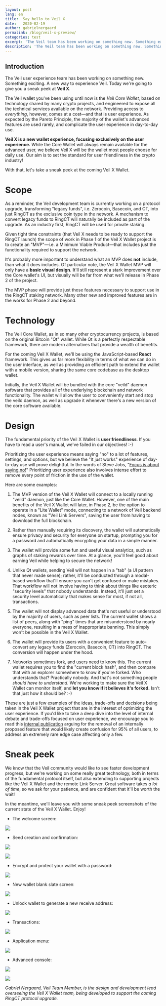 ```yaml
---
layout: post
lang: en
title:  Say hello to Veil X
date:   2020-02-19
author: gabrielnergaard
permalink: /blog/veil-x-preview/
categories: test
excerpt: 'The Veil team has been working on something new. Something exciting. A new way to experience Veil. Say hello to Veil X.'
description: 'The Veil team has been working on something new. Something exciting. A new way to experience Veil. Say hello to Veil X.'
---
```

## Introduction

The Veil user experience team has been working on something new. Something exciting. A new way to experience Veil. Today we're going to give you a sneak peek at **Veil X**.

The Veil wallet you've been using until now is the *Veil Core Wallet*, based on technology shared by many crypto projects, and engineered to expose all the technical services available on the network. Providing access to *everything*, however, comes at a cost—and that is user experience. As expected by the Pareto Principle, the majority of the wallet's advanced features are used rarely, and complicate the user experience in day-to-day use.

**Veil X is a new wallet experience, focusing exclusively on the user experience.** While the Core Wallet will always remain available for the advanced user, we believe Veil X will be the wallet most people choose for daily use. Our aim is to set the standard for user friendliness in the crypto industry!

With that, let's take a sneak peek at the coming Veil X Wallet.

# Scope

As a reminder, the Veil development team is currently working on a protocol upgrade, transforming "legacy funds", i.e. Zerocoin, Basecoin, and CT, into just RingCT as the exclusive coin type in the network. A mechanism to convert legacy funds to RingCT will naturally be included as part of the upgrade. As an industry first, RingCT will be used for private staking.

Given tight time constraints (that Veil X needs to be ready to support the RingCT launch) the scope of work in Phase 1 of the Veil X Wallet project is to create an "MVP"—i.e. a Minimum Viable Product—that includes just the functionality required to support the network.

It's probably more important to understand what an MVP does **not** include, than what it does includes. Of particular note, the Veil X Wallet MVP will only have a **basic visual design.** It'll still represent a stark improvement over the Core wallet's UI, but visually will be far from what we'll release in Phase 2 of the project.

The MVP phase will provide just those features necessary to support use in the RingCT staking network. Many other new and improved features are in the works for Phase 2 and beyond.

# Technology 

The Veil Core Wallet, as in so many other cryptocurrency projects, is based on the original Bitcoin "Qt" wallet. While Qt is a perfectly respectable framework, there are modern alternatives that provide a wealth of benefits. 

For the coming Veil X Wallet, we'll be using the JavaScript-based **React** framework. This gives us far more flexibility in terms of what we can do in the user interface, as well as providing an efficient path to extend the wallet with a mobile version, sharing the same core codebase as the desktop wallet.

Initially, the Veil X Wallet will be bundled with the core "veild" daemon software that provides all of the underlying blockchain and network functionality. The wallet will allow the user to conveniently start and stop the veild daemon, as well as upgrade it whenever there's a new version of the core software available.

# Design

The fundamental priority of the Veil X Wallet is **user friendliness**. If you have to read a user's manual, we've failed in our objectives! :-) 

Prioritizing the user experience means saying "no" to a lot of features, settings, and options, but we believe the "It just works" experience of day-to-day use will prove delightful. In the words of Steve Jobs, "[Focus is about saying no!][2]" Prioritizing user experience also involves intense effort to remove every point of friction in the use of the wallet.

Here are some examples:

1. The MVP version of the Veil X Wallet will connect to a locally running "veild" daemon, just like the Core Wallet. However, one of the main benefits of the Veil X Wallet will later, in Phase 2, be the option to operate in a "Lite Wallet" mode, connecting to a network of Veil backend nodes, known as "Veil Link Servers", saving the user from having to download the full blockchain.

1. Rather than manually requiring its discovery, the wallet will automatically ensure privacy and security for everyone on startup, prompting you for a password and automatically encrypting your data in a simple manner.

2. The wallet will provide some fun and useful visual analytics, such as graphs of staking rewards over time. At a glance, you'll feel good about earning Veil while helping to secure the network!

3. Unlike Qt wallets, sending Veil will not happen in a "tab" (a UI pattern that never made sense); rather, it'll be conducted through a modal-based workflow that'll ensure you can't get confused or make mistakes. That workflow will not involve having to think about things like esoteric "security levels" that nobody understands. Instead, it'll just set a security level automatically that makes sense for most, if not all, transactions.

4. The wallet will not display advanced data that's not useful or understood by the majority of users, such as peer lists. The current wallet shows a list of peers, along with "ping" times that are misunderstood by nearly everyone, resulting in a mess of inappropriate banning. This simply won't be possible in the Veil X Wallet.

5. The wallet will provide its users with a convenient feature to auto-convert any legacy funds (Zerocoin, Basecoin, CT) into RingCT. The conversion will happen under the hood.

6. Networks sometimes fork, and users need to know this. The current wallet requires you to find the "current block hash", and then compare that with an explorer somewhere to know if you're forked. Who understands that? Practically nobody. And that's not something people *should have to understand.* We're working to make sure the Veil X Wallet can monitor itself, and **let you know if it believes it's forked.** Isn't that just how it should be? :-)

These are just a few examples of the ideas, trade-offs and decisions being taken in the Veil X Wallet project that are in the interest of optimizing the user experience. If you'd like to take a deep dive into the level of internal debate and trade-offs focused on user experience, we encourage you to read this [internal publication][1] arguing for the removal of an internally proposed feature that would likely create confusion for 95% of all users, to address an extremely rare edge case affecting only a few.

# Sneak peek

We know that the Veil community would like to see faster development progress, but we're working on some really great technology, both in terms of the fundamental protocol itself, but also extending to supporting projects like the Veil X Wallet and the remote Link Server. Great software takes *a lot of time*, so we ask for your patience, and are confident that it'll be worth the wait!

In the meantime, we'll leave you with some sneak peek screenshots of the current state of the Veil X Wallet. Enjoy!

- The welcome screen:

![](/uploads/blog/2020-03-01-wallet-01.png)

- Seed creation and confirmation:

![](/uploads/blog/2020-03-01-wallet-02.png)

![](/uploads/blog/2020-03-01-wallet-03.png)

- Encrypt and protect your wallet with a password:

![](/uploads/blog/2020-03-01-wallet-04.png)

- New wallet blank slate screen:

![](/uploads/blog/2020-03-01-wallet-05.png)

- Unlock wallet to generate a new receive address:

![](/uploads/blog/2020-03-01-wallet-06.png)

- Transactions:

![](/uploads/blog/2020-03-01-wallet-07.png)

- Application menu:

![](/uploads/blog/2020-03-01-wallet-08.png)

- Advanced console:

![](/uploads/blog/2020-03-01-wallet-09.png)

![](/uploads/blog/2020-03-01-wallet-10.png)

*Gabriel Nergaard, Veil Team Member, is the design and development lead overseeing the Veil X Wallet team, being developed to support the coming RingCT protocol upgrade.*

[1]: https://clipz.in/veil-change-reserve.html

[2]: https://fs.blog/2011/09/steve-jobs-saying-no/